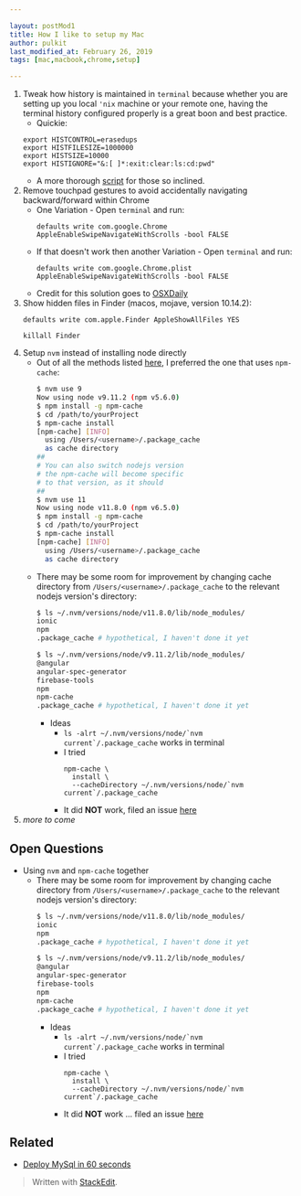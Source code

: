 ```yaml
---

layout: postMod1
title: How I like to setup my Mac
author: pulkit
last_modified_at: February 26, 2019
tags: [mac,macbook,chrome,setup]

---
```


1. Tweak how history is maintained in `terminal` because whether you are setting up you local `'nix` machine or your remote one, having the terminal history configured properly is a great boon and best practice.
	* Quickie:
	```
	export HISTCONTROL=erasedups
    export HISTFILESIZE=1000000
    export HISTSIZE=10000
	export HISTIGNORE="&:[ ]*:exit:clear:ls:cd:pwd"
	```
	* A more thorough [script](https://gist.github.com/pulkitsinghal/077fd7d083c9c4fe7336) for those so inclined.
2. Remove touchpad gestures to avoid accidentally navigating backward/forward within Chrome
	* One Variation - Open `terminal` and run:
		```
		defaults write com.google.Chrome AppleEnableSwipeNavigateWithScrolls -bool FALSE
		```
	* If that doesn't work then another Variation - Open `terminal` and run:
		```
		defaults write com.google.Chrome.plist AppleEnableSwipeNavigateWithScrolls -bool FALSE
		```
	* Credit for this solution goes to [OSXDaily](http://osxdaily.com/2015/05/09/disable-swipe-navigation-google-chrome-mac/)
3. Show hidden files in Finder (macos, mojave, version 10.14.2):
    ```
	defaults write com.apple.Finder AppleShowAllFiles YES
	
	killall Finder
	```
4. Setup `nvm` instead of installing node directly
	  * Out of all the methods listed [here](https://blog.theodo.fr/2016/01/speed-up-npm-install-with-a-nexus-proxy-to-cache-packages/), I preferred the one that uses `npm-cache`:
		```bash
		$ nvm use 9
		Now using node v9.11.2 (npm v5.6.0)
		$ npm install -g npm-cache
		$ cd /path/to/yourProject
		$ npm-cache install
		[npm-cache] [INFO]
		  using /Users/<username>/.package_cache
		  as cache directory
		##
		# You can also switch nodejs version
		# the npm-cache will become specific
		# to that version, as it should
		##
		$ nvm use 11
		Now using node v11.8.0 (npm v6.5.0)
		$ npm install -g npm-cache
		$ cd /path/to/yourProject
		$ npm-cache install
		[npm-cache] [INFO]
		  using /Users/<username>/.package_cache
		  as cache directory
		```
	* There may be some room for improvement by changing cache directory from `/Users/<username>/.package_cache` to the relevant nodejs version's directory:
		```bash
		$ ls ~/.nvm/versions/node/v11.8.0/lib/node_modules/
		ionic
		npm
		.package_cache # hypothetical, I haven't done it yet

		$ ls ~/.nvm/versions/node/v9.11.2/lib/node_modules/
		@angular
		angular-spec-generator
		firebase-tools
		npm
		npm-cache
		.package_cache # hypothetical, I haven't done it yet
		```
		* Ideas
			* ```ls -alrt ~/.nvm/versions/node/`nvm current`/.package_cache``` works in terminal
			* I tried
				```
				npm-cache \
				  install \
				  --cacheDirectory ~/.nvm/versions/node/`nvm current`/.package_cache
				``` 
			* It did **NOT** work, filed an issue [here](https://github.com/swarajban/npm-cache/issues/107)
6. *more to come*

## Open Questions

* Using `nvm` and `npm-cache` together
	* There may be some room for improvement by changing cache directory from `/Users/<username>/.package_cache` to the relevant nodejs version's directory:
		```bash
		$ ls ~/.nvm/versions/node/v11.8.0/lib/node_modules/
		ionic
		npm
		.package_cache # hypothetical, I haven't done it yet

		$ ls ~/.nvm/versions/node/v9.11.2/lib/node_modules/
		@angular
		angular-spec-generator
		firebase-tools
		npm
		npm-cache
		.package_cache # hypothetical, I haven't done it yet
		```
		* Ideas
			* ```ls -alrt ~/.nvm/versions/node/`nvm current`/.package_cache``` works in terminal
			* I tried
				```
				npm-cache \
				  install \
				  --cacheDirectory ~/.nvm/versions/node/`nvm current`/.package_cache
				``` 
			* It did **NOT** work ... filed an issue [here](https://github.com/swarajban/npm-cache/issues/107)

## Related

* [Deploy MySql in 60 seconds](https://learnwell.github.io/2019/03/01/run-mysql-locally-in-docker-for-development.html)

> Written with [StackEdit](https://stackedit.io/).
<!--stackedit_data:
eyJoaXN0b3J5IjpbLTE5MDA0NzYwMTMsLTYyMzgxNDgxOSwtNj
czNTI2OTYyLDU1NzgzNDE3MCwtMTA4NDMwNDA4NCwtMTAwMjMz
NDgsLTc1ODE3OTI0LDQyMDk4NDA1OV19
-->